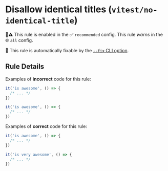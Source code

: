 # Disallow identical titles (`vitest/no-identical-title`)

💼⚠️ This rule is enabled in the ✅ `recommended` config. This rule _warns_ in the 🌐 `all` config.

🔧 This rule is automatically fixable by the [`--fix` CLI option](https://eslint.org/docs/latest/user-guide/command-line-interface#--fix).

<!-- end auto-generated rule header -->

## Rule Details

Examples of **incorrect** code for this rule:

```js
it('is awesome', () => {
  /* ... */
})

it('is awesome', () => {
  /* ... */
})
```

Examples of **correct** code for this rule:

```js
it('is awesome', () => {
  /* ... */
})

it('is very awesome', () => {
  /* ... */
})
```
